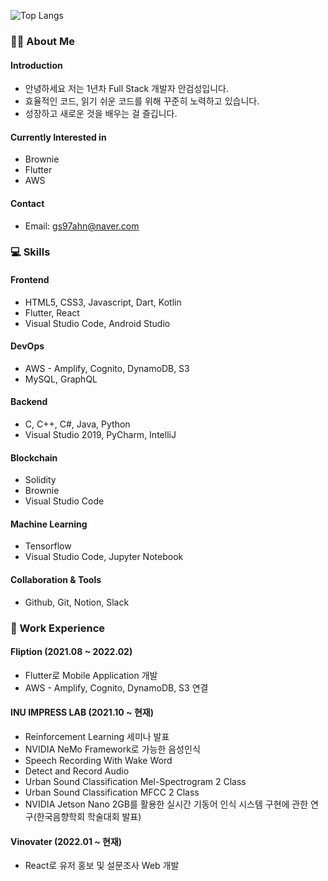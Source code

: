 ![Top Langs](https://github-readme-stats.vercel.app/api/top-langs/?username=gs97ahn&layout=compact&hide=objective-c,shell,java,swift,kotlin)

### 👨‍💻 About Me
#### Introduction
- 안녕하세요 저는 1년차 Full Stack 개발자 안검성입니다.
- 효율적인 코드, 읽기 쉬운 코드를 위해 꾸준히 노력하고 있습니다.
- 성장하고 새로운 것을 배우는 걸 즐깁니다.

#### Currently Interested in
- Brownie
- Flutter
- AWS

#### Contact
- Email: gs97ahn@naver.com

### 💻 Skills
#### Frontend
- HTML5, CSS3, Javascript, Dart, Kotlin
- Flutter, React
- Visual Studio Code, Android Studio

#### DevOps
- AWS - Amplify, Cognito, DynamoDB, S3
- MySQL, GraphQL

#### Backend
- C, C++, C#, Java, Python
- Visual Studio 2019, PyCharm, IntelliJ

#### Blockchain
- Solidity
- Brownie
- Visual Studio Code

#### Machine Learning
- Tensorflow
- Visual Studio Code, Jupyter Notebook

#### Collaboration & Tools
- Github, Git, Notion, Slack

### 👔 Work Experience
#### Fliption (2021.08 ~ 2022.02)
- Flutter로 Mobile Application 개발
- AWS - Amplify, Cognito, DynamoDB, S3 연결

#### INU IMPRESS LAB (2021.10 ~ 현재)
- Reinforcement Learning 세미나 발표
- NVIDIA NeMo Framework로 가능한 음성인식
- Speech Recording With Wake Word
- Detect and Record Audio
- Urban Sound Classification Mel-Spectrogram 2 Class
- Urban Sound Classification MFCC 2 Class
- NVIDIA Jetson Nano 2GB를 활용한 실시간 기동어 인식 시스템 구현에 관한 연구(한국음향학회 학술대회 발표)


#### Vinovater (2022.01 ~ 현재)
- React로 유저 홍보 및 설문조사 Web 개발
<!--
**gs97ahn/gs97ahn** is a ✨ _special_ ✨ repository because its `README.md` (this file) appears on your GitHub profile.

Here are some ideas to get you started:

- 🔭 I’m currently working on ...
- 🌱 I’m currently learning ...
- 👯 I’m looking to collaborate on ...
- 📫 How to reach me: ...
- 😄 Pronouns: ...
- ⚡ Fun fact: ...
-->
